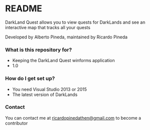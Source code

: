 # README #

DarkLand Quest allows you to view quests for DarkLands and see an interactive map that tracks all your quests

Developed by Alberto Pineda, maintained by Ricardo Pineda

### What is this repository for? ###

* Keeping the DarkLand Quest winforms application
* 1.0

### How do I get set up? ###

* You need Visual Studio 2013 or 2015
* The latest version of DarkLands

### Contact ###
You can contact me at ricardopinedathen@gmail.com to become a contributor